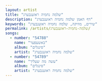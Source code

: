 ```yaml
---
layout: artist
title: "שלמה נחמיה ראזענבערג"
description: "דף האמן שלמה נחמיה ראזענבערג"
keywords: "שירים, מוזיקה, שלמה נחמיה ראזענבערג"
permalink: /artists/שלמה-נחמיה-ראזענבערג/
songs:
  - number: "54788"
    name: "באשעפער"
    album: "סינגלים"
    artist: "שלמה נחמיה ראזענבערג"
  - number: "54789"
    name: "עשה מה שעליך"
    album: "סינגלים"
    artist: "שלמה נחמיה ראזענבערג"
---
```

